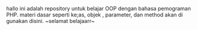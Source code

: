 hallo ini adalah repository untuk belajar OOP dengan bahasa pemograman PHP.
materi dasar seperti ke;as, objek , parameter, dan method akan di gunakan disini.
~selamat belajaarr~
